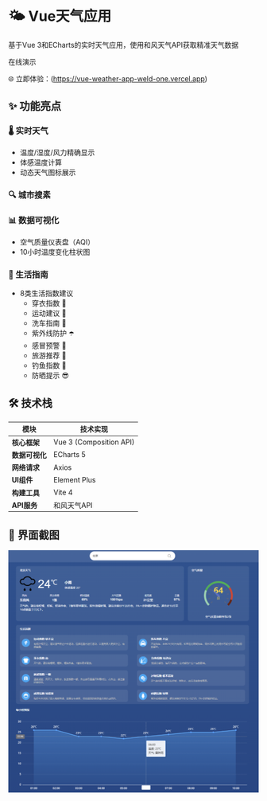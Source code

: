 # 🌤️ Vue天气应用

基于Vue 3和ECharts的实时天气应用，使用和风天气API获取精准天气数据

在线演示

🌐 立即体验：(https://vue-weather-app-weld-one.vercel.app)

## ✨ 功能亮点

### 🌡️ 实时天气
- 温度/湿度/风力精确显示
- 体感温度计算
- 动态天气图标展示

### 🔍 城市搜素

### 📊 数据可视化
- 空气质量仪表盘（AQI）
- 10小时温度变化柱状图

### 🧭 生活指南
- 8类生活指数建议
  - 穿衣指数 👕
  - 运动建议 🏃
  - 洗车指南 🚗
  - 紫外线防护 ☂️
  - 感冒预警 🤧
  - 旅游推荐 🧳
  - 钓鱼指数 🎣
  - 防晒提示 😎

## 🛠 技术栈

| 模块           | 技术实现                     |
|----------------|----------------------------|
| **核心框架**   | Vue 3 (Composition API)     |
| **数据可视化** | ECharts 5                  |
| **网络请求**   | Axios       |
| **UI组件**     | Element Plus               |
| **构建工具**   | Vite 4                     |
| **API服务**    | 和风天气API                 |

## 🚀 界面截图

![天气应用界面](./天气.png)
